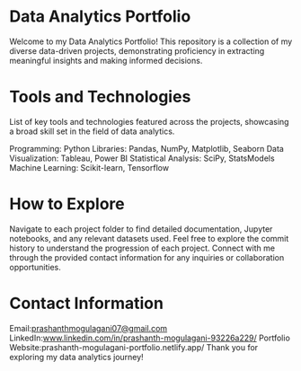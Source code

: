 # Data Analytics Portfolio
Welcome to my Data Analytics Portfolio! This repository is a collection of my diverse data-driven projects, demonstrating proficiency in extracting meaningful insights and making informed decisions.

# Tools and Technologies
List of key tools and technologies featured across the projects, showcasing a broad skill set in the field of data analytics.

Programming: Python
Libraries: Pandas, NumPy, Matplotlib, Seaborn
Data Visualization: Tableau, Power BI
Statistical Analysis: SciPy, StatsModels
Machine Learning: Scikit-learn, Tensorflow
# How to Explore
Navigate to each project folder to find detailed documentation, Jupyter notebooks, and any relevant datasets used.
Feel free to explore the commit history to understand the progression of each project.
Connect with me through the provided contact information for any inquiries or collaboration opportunities.
# Contact Information
Email:prashanthmogulagani07@gmail.com
LinkedIn:www.linkedin.com/in/prashanth-mogulagani-93226a229/
Portfolio Website:prashanth-mogulagani-portfolio.netlify.app/
Thank you for exploring my data analytics journey!
